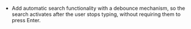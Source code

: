 - Add automatic search functionality with a debounce mechanism, so the search activates after the user stops typing, without requiring them to press Enter.
